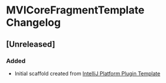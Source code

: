 <!-- Keep a Changelog guide -> https://keepachangelog.com -->

# MVICoreFragmentTemplate Changelog

## [Unreleased]
### Added
- Initial scaffold created from [IntelliJ Platform Plugin Template](https://github.com/JetBrains/intellij-platform-plugin-template)
